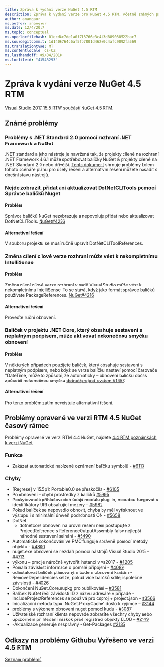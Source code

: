 ```yaml
---
title: Zpráva k vydání verze NuGet 4.5 RTM
description: Zpráva k vydání verze pro NuGet 4.5 RTM, včetně známých problémů, opravy chyb, nové funkce a chcete.
author: anangaur
ms.author: anangaur
ms.date: 12/4/2017
ms.topic: conceptual
ms.openlocfilehash: 01ecd8c7de1a0f713766e3c413d889038522bac7
ms.sourcegitcommit: 1d1406764c6af5fb7801d462e0c4afc9092fa569
ms.translationtype: MT
ms.contentlocale: cs-CZ
ms.lasthandoff: 09/04/2018
ms.locfileid: "43548293"
---
```

# <a name="nuget-45-rtm-release-notes"></a>Zpráva k vydání verze NuGet 4.5 RTM

[Visual Studio 2017 15.5 RTW](https://www.visualstudio.com/news/releasenotes/vs2017-relnotes) součástí [NuGet 4.5 RTM](https://dist.nuget.org/win-x86-commandline/v4.5.0/nuget.exe).

## <a name="known-issues"></a>Známé problémy

### <a name="issues-with-net-standard-20-with-net-framework--nuget"></a>Problémy s .NET Standard 2.0 pomocí rozhraní .NET Framework a NuGet 

.NET standard a jeho nástroje je navržená tak, že projekty cílené na rozhraní .NET Framework 4.6.1 může spotřebovat balíčky NuGet & projekty cílené na .NET Standard 2.0 nebo dřívější. [Tento dokument](https://github.com/dotnet/standard/issues/481) shrnuje problémy kolem tohoto scénáře plánu pro účely řešení a alternativní řešení můžete nasadit s dnešní stavu nástrojů.

### <a name="you-are-unable-to-view-add-or-update-dotnetclitools-using-nuget-package-manager"></a>Nejde zobrazit, přidat ani aktualizovat DotNetCLITools pomocí Správce balíčků Nuget

#### <a name="issue"></a>Problém

Správce balíčků NuGet nezobrazuje a nepovoluje přidat nebo aktualizovat DotNetCLITools. [NuGet#4256](https://github.com/NuGet/Home/issues/4256)

#### <a name="workaround"></a>Alternativní řešení

V souboru projektu se musí ručně upravit DotNetCLIToolReferences.

### <a name="retargeting-target-framework-version-may-lead-to-incomplete-intellisense"></a>Změna cílení cílové verze rozhraní může vést k nekompletnímu IntelliSense

#### <a name="issue"></a>Problém

Změna cílení cílové verze rozhraní v sadě Visual Studio může vést k nekompletnímu IntelliSense. To se stává, když jako formát správce balíčků používáte PackageReferences. [NuGet#4216](https://github.com/NuGet/Home/issues/4216)

#### <a name="workaround"></a>Alternativní řešení

Proveďte ruční obnovení.

### <a name="a-package-in-a-net-core-project-that-contains-an-assembly-with-an-invalid-signature-can-trigger-an-infinite-restore-loop"></a>Balíček v projektu .NET Core, který obsahuje sestavení s neplatným podpisem, může aktivovat nekonečnou smyčku obnovení

#### <a name="issue"></a>Problém

V některých případech použijete balíček, který obsahuje sestavení s neplatným podpisem, nebo když se verze balíčku nastaví pomocí časovače "DateTime, může to způsobí, že automaticky – obnovení balíčku občas způsobit nekonečnou smyčku [dotnet/project-system #1457](https://github.com/dotnet/project-system/issues/1457).

#### <a name="workaround"></a>Alternativní řešení

Pro tento problém zatím neexistuje alternativní řešení.

## <a name="issues-fixed-in-nuget-45-rtm-timeframe"></a>Problémy opravené ve verzi RTM 4.5 NuGet časový rámec

Problémy opravené ve verzi RTM 4.4 NuGet, najdete [4.4 RTM poznámkách k verzi NuGet](../release-notes/nuget-4.4-RTM.md) 

### <a name="features"></a>Funkce

- Zakázat automatické nabízené oznámení balíčku symbolů - [#6113](https://github.com/NuGet/Home/issues/6113)

### <a name="bugs"></a>Chyby

- [Regrese] v 15.5p1: Portable0.0 se přeskočila - [#6105](https://github.com/NuGet/Home/issues/6105)
- Po obnovení – chybí prostředky z balíčků [#5995](https://github.com/NuGet/Home/issues/5995)
- Poskytovatelé přihlašovacích údajů modulu plug-in, nebudou fungovat s identifikátory URI obsahující mezery – [#5982](https://github.com/NuGet/Home/issues/5982)
- Pokud balíček se nepovedlo obnovit, chyba by měl vytisknout ve výstupu i s minimální úroveň podrobností ON - [#5658](https://github.com/NuGet/Home/issues/5658)
- DotNet
  - dotnetcore obnovení na úrovni řešení není postupujte z ProjectReference s ReferenceOutputAssembly false nejlepší náhodné sestavení selhání - [#5490](https://github.com/NuGet/Home/issues/5490)
- Automatické dokončování ve PMC funguje správně pomocí metody objektu - [#4800](https://github.com/NuGet/Home/issues/4800)
- nuget.exe obnovení se nezdaří pomocí nástrojů Visual Studio 2015 – [#4713](https://github.com/NuGet/Home/issues/4713)
- výkonu – pmc je náročné vytvořit instanci v vs2017 - [#4205](https://github.com/NuGet/Home/issues/4205)
- Pomalá závislost informace o pomalé připojení - [#4089](https://github.com/NuGet/Home/issues/4089)
- odinstalovat balíček plánovaným bodem obnovení kratším - RemoveDependencies selže, pokud více balíčků sdílejí společné závislosti - [#4026](https://github.com/NuGet/Home/issues/4026)
- Dokončení NuGet.Core.nupkg pro publikování – [#3581](https://github.com/NuGet/Home/issues/3581)
- Balíček NuGet řeší závislosti ID z názvu adresáře v případě - IncludeProjectReferences se používá pro csproj + project.json - [#3566](https://github.com/NuGet/Home/issues/3566)
- Inicializační metoda typu 'NuGet.ProxyCache' došlo k výjimce – [#3144](https://github.com/NuGet/Home/issues/3144)
- problémy s výkonem obnovení nuget pomocí kudu - [#3087](https://github.com/NuGet/Home/issues/3087)
- Uživatelské rozhraní klienta nepovede zobrazíte všechny chyby nebo upozornění při hledání náskok před registrací objekty BLOB – [#2149](https://github.com/NuGet/Home/issues/2149)
- -Aktualizace generuje nesprávný - Get-Packages [#2135](https://github.com/NuGet/Home/issues/2135)

## <a name="links-to-github-issues-fixed-in-45-rtm"></a>Odkazy na problémy Githubu Vyřešeno ve verzi 4.5 RTM

[Seznam problémů](https://github.com/NuGet/Home/issues?q=is%3Aissue+milestone%3A4.5+is%3Aclosed)
